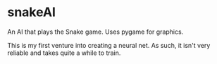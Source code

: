 # snakeAI
An AI that plays the Snake game. Uses pygame for graphics.

This is my first venture into creating a neural net. As such, it isn't very reliable and takes quite a while to train.
